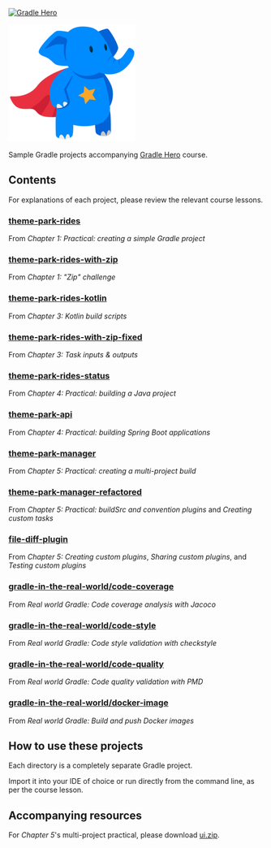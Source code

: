[![Gradle Hero](https://github.com/tkgregory/gradle-hero/actions/workflows/gradle.yml/badge.svg)](https://github.com/tkgregory/gradle-hero/actions/workflows/gradle.yml)

[![Gradle Hero](gradle-hero.png)](https://learn.tomgregory.com/courses/gradle-hero)

Sample Gradle projects accompanying [Gradle Hero](https://learn.tomgregory.com/courses/gradle-hero) course.

## Contents

For explanations of each project, please review the relevant course lessons.

### [theme-park-rides](theme-park-rides)
From _Chapter 1: Practical: creating a simple Gradle project_
### [theme-park-rides-with-zip](theme-park-rides-with-zip)
From _Chapter 1: "Zip" challenge_
### [theme-park-rides-kotlin](theme-park-rides-kotlin)
From _Chapter 3: Kotlin build scripts_
### [theme-park-rides-with-zip-fixed](theme-park-rides-with-zip-fixed)
From _Chapter 3: Task inputs & outputs_
### [theme-park-rides-status](theme-park-rides-status)
From _Chapter 4: Practical: building a Java project_
### [theme-park-api](theme-park-api)
From _Chapter 4: Practical: building Spring Boot applications_
### [theme-park-manager](theme-park-manager)
From _Chapter 5: Practical: creating a multi-project build_
### [theme-park-manager-refactored](theme-park-manager-refactored)
From _Chapter 5: Practical: buildSrc and convention plugins_ and _Creating custom tasks_
### [file-diff-plugin](file-diff-plugin)
From _Chapter 5: Creating custom plugins_, _Sharing custom plugins_, and _Testing custom plugins_
### [gradle-in-the-real-world/code-coverage](gradle-in-the-real-world/code-coverage)
From _Real world Gradle: Code coverage analysis with Jacoco_
### [gradle-in-the-real-world/code-style](gradle-in-the-real-world/code-style)
From _Real world Gradle: Code style validation with checkstyle_
### [gradle-in-the-real-world/code-quality](gradle-in-the-real-world/code-quality)
From _Real world Gradle: Code quality validation with PMD_
### [gradle-in-the-real-world/docker-image](gradle-in-the-real-world/docker-image)
From _Real world Gradle: Build and push Docker images_

## How to use these projects

Each directory is a completely separate Gradle project. 

Import it into your IDE of choice or run directly from the command line, as per the course lesson. 

## Accompanying resources

For _Chapter 5_'s multi-project practical, please download [ui.zip](https://gradle-hero.s3.eu-west-1.amazonaws.com/ui.zip).